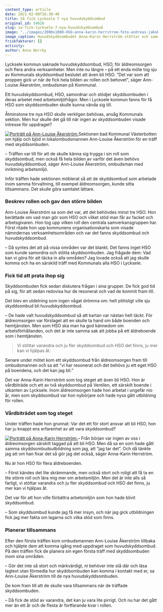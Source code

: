 ```yaml
---
content_type: article
date: 2021-02-08T16:30:40
title: Så fick Lycksele 7 nya huvudskyddsombud
original_id: 54626
slug: sa-fick-lycksele-7-nya-huvudskyddsombud
image: "../images/2000x1000-HSO-anna-karin-herrstrom-foto-andreas-jakobsson.jpg"
image_caption: Huvudskyddsombudet Anna-Karin Herrström stöttar och samordnar skyddsombuden på äldreboenden i Lycksele. Själv arbetar hon som vårdbiträde på omsorgsboendet Ventilen. 
friskfaktorer: []
activity:
author: Anna Norrby
---
```


Lycksele kommun saknade huvudskyddsombud, HSO, för äldreomsorgen och flera andra verksamheter. Men inte nu längre – på ett enda möte tog sju av Kommunals skyddsombud beslutet att även bli HSO. ”Det var som att proppen gick ur när de fick hela bilden av rollen och behovet”, säger Ann-Louise Åkerström, ombudsman på Kommunal.

Ett huvudskyddsombud, HSO, samordnar och stödjer skyddsombuden i deras arbetet med arbetsmiljöfrågor. Men i Lycksele kommun fanns för få HSO som skyddsombuden skulle kunna vända sig till.

Åtminstone tre nya HSO skulle verkligen behövas, ansåg Kommunals sektion. Men hur skulle det gå till när ingen av skyddsombuden visade intresse för uppdraget?

[![Porträtt på Ann-Louise Åkerström.](https://www.suntarbetsliv.se/wp-content/uploads/2021/02/200x220-ann-louise-akerstrom.jpg)](https://www.suntarbetsliv.se/wp-content/uploads/2021/02/200x220-ann-louise-akerstrom.jpg)Sektionen bad Kommunal Västerbotten om hjälp och bjöd in lokalombudsmannen Ann-Louise Åkerström för en träff med skyddsombuden.

– Träffen var till för att de skulle känna sig trygga i sin roll som skyddsombud, men också få hela bilden av varför det även behövs huvudskyddsombud, säger Ann-Louise Åkerström, ombudsman med inriktning arbetsmiljö.

Inför träffen hade sektionen möblerat så att de skyddsombud som arbetade inom samma förvaltning, till exempel äldreomsorgen, kunde sitta tillsammans. Det skulle göra samtalet lättare.

### Beskrev rollen och gav den större bilden

Ann-Louise Åkerström sa som det var, att det behövdes minst tre HSO. Hon berättade om vad man gör som HSO och vilket stöd man får av facket och arbetsgivaren. Hon tog upp vilken roll den centrala samverkansgruppen har. Först ritade hon upp kommunens organisationskarta som visade nämndernas verksamhetsområden och var det fanns skyddsombud och huvudskyddsombud.

– Då syntes det att på vissa områden var det blankt. Det fanns inget HSO som kunde samordna och stötta skyddsombuden. Jag frågade dem: Vad kan vi göra för att täcka in alla områden? Jag lovade också att jag skulle komma och ha en särskild träff med Kommunals alla HSO i Lycksele.

### Fick tid att prata ihop sig

Skyddsombuden fick sedan diskutera frågan i sina grupper. De fick god tid på sig, för att sedan redovisa hur de resonerat och vad de kommit fram till.

Det blev en utdelning som ingen vågat drömma om: helt plötsligt ville sju skyddsombud bli huvudskyddsombud.

– De hade valt huvudskyddsombud så att kartan var nästan helt täckt. För äldreomsorgen var förslaget att en skulle ta hand om både boenden och hemtjänsten. Men som HSO ska man ha god kännedom om arbetsförhållanden, och det är inte samma sak att jobba på ett äldreboende som i hemtjänsten.

> Vi stöttar varandra och ju fler skyddsombud och HSO det finns, ju mer kan vi hjälpas åt.

Senare under mötet kom ett skyddsombud från äldreomsorgen fram till ombudsmannen och sa att ”vi har resonerat och det behövs ju ett eget HSO på boendena, och det kan jag bli.”

Det var Anna-Karin Herrström som tog steget att även bli HSO. Hon är vårdbiträde och ett av två skyddsombud på Ventilen, ett särskilt boende i utkanten av Lycksele. Inom äldreomsorgen hade hon arbetat i ungefär nio år, men som skyddsombud var hon nybörjare och hade nyss gått utbildning för rollen.

### Vårdbiträdet som tog steget

Under träffen hade hon grunnat: Var det ett för stort ansvar att bli HSO, hon har ju knappt ens erfarenhet av att vara skyddsombud?

[![Porträtt på Anna-Karin Herrström.](https://www.suntarbetsliv.se/wp-content/uploads/2021/02/200x220-anna-karin-herrstrom-foto-andreas-jakobsson-3dfabriken.jpg)](https://www.suntarbetsliv.se/wp-content/uploads/2021/02/200x220-anna-karin-herrstrom-foto-andreas-jakobsson-3dfabriken.jpg)– Från början var ingen av oss i äldreomsorgen särskilt taggad på att bli HSO. Men då sa en som hade gått samma skyddsombudsutbildning som jag, att ”jag tar det”. Och då tänkte jag att om han fixar det så gör jag det också, säger Anna-Karin Herrström.

Nu är hon HSO för flera äldreboenden.

– Först kändes det lite skrämmande, men också stort och roligt att få ta en lite större roll och lära mig mer om arbetsmiljön. Men det är inte alls så farligt, vi stöttar varandra och ju fler skyddsombud och HSO det finns, ju mer kan vi hjälpas åt.

Det var för att hon ville förbättra arbetsmiljön som hon hade blivit skyddsombud.

– Som skyddsombud kunde jag få mer insyn, och när jag gick utbildningen fick jag mer fakta om lagarna och vilka stöd som finns.

### Planerar tillsammans

Efter den första träffen kom ombudsmannen Ann-Louise Åkerström tillbaka och hjälpte dem att komma igång med uppdraget som huvudskyddsombud. På den träffen fick de planera sin egen första träff med skyddsombuden inom sina områden.

– Gör det inte så stort och märkvärdigt, ni behöver inte stå där och läsa lagtext utan förmedla hur skyddsombuden kan komma i kontakt med er, sa Ann-Louise Åkerström till de nya huvudskyddsombuden.

De kom fram till att de skulle vara tillsammans när de träffade skyddsombuden.

– Då fick de stöd av varandra, det kan ju vara lite pirrigt. Och nu har det gått mer än ett år och de flesta är fortfarande kvar i rollen.

